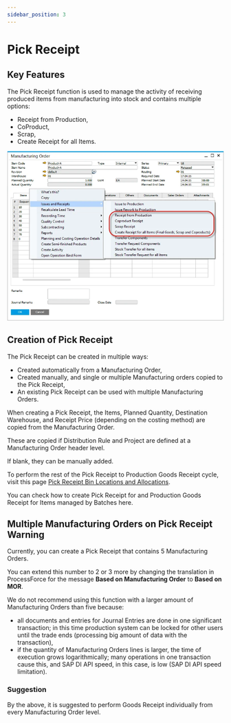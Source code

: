 ```yaml
---
sidebar_position: 3
---
```


# Pick Receipt

## Key Features

The Pick Receipt function is used to manage the activity of receiving produced items from manufacturing into stock and contains multiple options:

- Receipt from Production,
- CoProduct,
- Scrap,
- Create Receipt for all Items.

![Receipt](./media/pick-receipt/receipt.webp)

## Creation of Pick Receipt

The Pick Receipt can be created in multiple ways:

- Created automatically from a Manufacturing Order,
- Created manually, and single or multiple Manufacturing orders copied to the Pick Receipt,
- An existing Pick Receipt can be used with multiple Manufacturing Orders.

When creating a Pick Receipt, the Items, Planned Quantity, Destination Warehouse, and Receipt Price (depending on the costing method) are copied from the Manufacturing Order.

These are copied if Distribution Rule and Project are defined at a Manufacturing Order header level.

If blank, they can be manually added.

To perform the rest of the Pick Receipt to Production Goods Receipt cycle, visit this page [Pick Receipt Bin Locations and Allocations](../inventory/pick-receipt-bin-locations-and-allocations.md).

You can check how to create Pick Receipt for and Production Goods Receipt for Items managed by Batches here.

## Multiple Manufacturing Orders on Pick Receipt Warning

Currently, you can create a Pick Receipt that contains 5 Manufacturing Orders.

You can extend this number to 2 or 3 more by changing the translation in ProcessForce for the message **Based on Manufacturing Order** to **Based on MOR**.

We do not recommend using this function with a larger amount of Manufacturing Orders than five because:

- all documents and entries for Journal Entries are done in one significant transaction; in this time production system can be locked for other users until the trade ends (processing big amount of data with the transaction),
- if the quantity of Manufacturing Orders lines is larger, the time of execution grows logarithmically; many operations in one transaction cause this, and SAP DI API speed, in this case, is low (SAP DI API speed limitation).

### Suggestion

By the above, it is suggested to perform Goods Receipt individually from every Manufacturing Order level.
